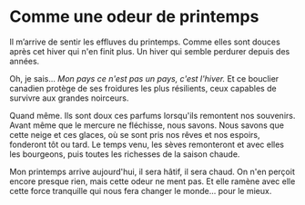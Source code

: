 # Comme une odeur de printemps

Il m’arrive de sentir les effluves du printemps. Comme elles sont douces après cet hiver qui n'en finit plus. Un hiver qui semble perdurer depuis des années.

Oh, je sais... *Mon pays ce n'est pas un pays, c'est l'hiver.* Et ce bouclier canadien protège de ses froidures les plus résilients, ceux capables de survivre aux grandes noirceurs.

Quand même. Ils sont doux ces parfums lorsqu'ils remontent nos souvenirs. Avant même que le mercure ne fléchisse, nous savons. Nous savons que cette neige et ces glaces, où se sont pris nos rêves et nos espoirs, fonderont tôt ou tard. Le temps venu, les sèves remonteront et avec elles les bourgeons, puis toutes les richesses de la saison chaude.

Mon printemps arrive aujourd'hui, il sera hâtif, il sera chaud. On n'en perçoit encore presque rien, mais cette odeur ne ment pas. Et elle ramène avec elle cette force tranquille qui nous fera changer le monde... pour le mieux.
